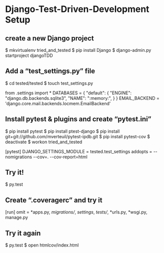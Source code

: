 # Django-Test-Driven-Development Setup
## create a new Django project

$ mkvirtualenv tried_and_tested 
$ pip install Django 
$ django-admin.py startproject djangoTDD

## Add a “test_settings.py” file

$ cd tested/tested
$ touch test_settings.py

from .settings import *
DATABASES = {
 "default": {
 "ENGINE": "django.db.backends.sqlite3",
 "NAME": ":memory:",
 }
}
EMAIL_BACKEND = 'django.core.mail.backends.locmem.EmailBackend'

## Install pytest & plugins and create “pytest.ini”

$ pip install pytest
$ pip install ptest-django 
$ pip install git+git://github.com/mverteuil/pytest-ipdb.git
$ pip install pytest-cov 
$ deactivate 
$ workon tried_and_tested

[pytest]
DJANGO_SETTINGS_MODULE = tested.test_settings
addopts = --nomigrations --cov=. --cov-report=html

## Try it!
$ py.test

## Create “.coveragerc” and try it

[run] 
omit =
 *apps.py,
 *migrations/*, 
 *settings*, 
 *tests/*, 
 *urls.py, 
 *wsgi.py, 
 manage.py
 
 ## Try it again
 
$ py.test 
$ open htmlcov/index.html
